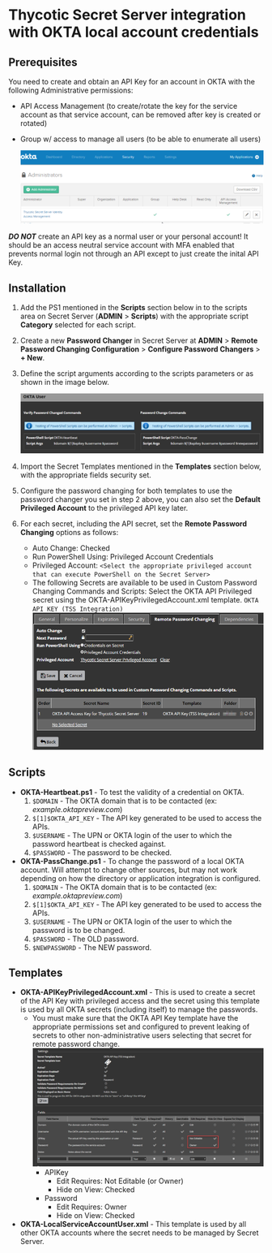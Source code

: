 # Thycotic Secret Server integration with OKTA local account credentials

## Prerequisites

You need to create and obtain an API Key for an account in OKTA with the following Administrative permissions:
* API Access Management (to create/rotate the key for the service account as that service account, can be removed after key is created or rotated)
* Group w/ access to manage all users (to be able to enumerate all users)

  ![alt text](docs/Okta-Administrators.png "OKTA Administrators configuration screen.")

***DO NOT*** create an API key as a normal user or your personal account! It should be an access neutral service account with MFA enabled that prevents normal login not through an API except to just create the inital API Key.

## Installation

1. Add the PS1 mentioned in the **Scripts** section below in to the scripts area on Secret Server (**ADMIN** > **Scripts**) with the appropriate script **Category** selected for each script.
2. Create a new **Password Changer** in Secret Server at **ADMIN** > **Remote Password Changing Configuration** > **Configure Password Changers** > **+ New**.
3. Define the script arguments according to the scripts parameters or as shown in the image below.

   ![alt text](docs/TSS-Okta-PasswordChanger.png "Secret Server OKTA password changer arguments configuration screen.")
4. Import the Secret Templates mentioned in the **Templates** section below, with the appropriate fields security set.
5. Configure the password changing for both templates to use the password changer you set in step 2 above, you can also set the **Default Privileged Account** to the privileged API key later.
6. For each secret, including the API secret, set the **Remote Password Changing** options as follows:
   * Auto Change: Checked
   * Run PowerShell Using: Privileged Account Credentials
   * Privileged Account: `<Select the appropriate privileged account that can execute PowerShell on the Secret Server>`
   * The following Secrets are available to be used in Custom Password Changing Commands and Scripts:
     Select the OKTA API Privileged secret using the OKTA-APIKeyPrivilegedAccount.xml template. `OKTA API KEY (TSS Integration)`
     ![alt text](docs/TSS-Okta-RemotePasswordChangingOptions.png "Secret Server OKTA secret remote password changing options screen.")
   

## Scripts

* **OKTA-Heartbeat.ps1** - To test the validity of a credential on OKTA.
	1. `$DOMAIN` - The OKTA domain that is to be contacted (ex: _example.oktapreview.com_)
	2. `$[1]$OKTA_API_KEY` - The API key generated to be used to access the APIs.
	3. `$USERNAME` - The UPN or OKTA login of the user to which the password heartbeat is checked against.
	4. `$PASSWORD` - The password to be checked.
* **OKTA-PassChange.ps1** - To change the password of a local OKTA account. Will attempt to change other sources, but may not work depending on how the directory or application integration is configured.
	1. `$DOMAIN` - The OKTA domain that is to be contacted (ex: _example.oktapreview.com_)
	2. `$[1]$OKTA_API_KEY` - The API key generated to be used to access the APIs.
	3. `$USERNAME` - The UPN or OKTA login of the user to which the password is to be changed.
	4. `$PASSWORD` - The OLD password.
	5. `$NEWPASSWORD` - The NEW password.

## Templates

* **OKTA-APIKeyPrivilegedAccount.xml** - This is used to create a secret of the API Key with privileged access and the secret using this template is used by all OKTA secrets (including itself) to manage the passwords.
  * You must make sure that the OKTA API Key template have the appropriate permissions set and configured to prevent leaking of secrets to other non-administrative users selecting that secret for remote password change.
  ![alt text](docs/TSS-Okta-APIKeyTemplatePermissions.png "Secret Server OKTA API Secret Template permissions/fields screen.")
      * APIKey
           * Edit Requires: Not Editable (or Owner)
           * Hide on View: Checked         
      * Password
           * Edit Requires: Owner
           * Hide on View: Checked
* **OKTA-LocalServiceAccountUser.xml** - This template is used by all other OKTA accounts where the secret needs to be managed by Secret Server.
